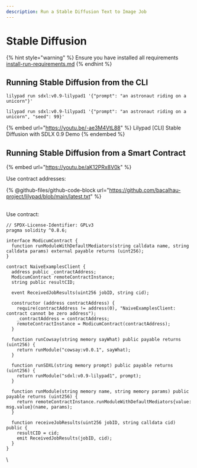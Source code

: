 ```yaml
---
description: Run a Stable Diffusion Text to Image Job
---
```


# Stable Diffusion

{% hint style="warning" %}
Ensure you have installed all requirements [install-run-requirements.md](../lilypad-v1-testnet/quick-start/install-run-requirements.md "mention")
{% endhint %}



## Running Stable Diffusion from the CLI

```
lilypad run sdxl:v0.9-lilypad1 '{"prompt": "an astronaut riding on a unicorn"}'
```

```
lilypad run sdxl:v0.9-lilypad1 '{"prompt": "an astronaut riding on a unicorn", "seed": 99}'
```


{% embed url="https://youtu.be/-ae3M4VtL88" %}
Lilypad \[CLI] Stable Diffusion with SDLX 0.9 Demo
{% endembed %}





## Running Stable Diffusion from a Smart Contract

{% embed url="https://youtu.be/aK12PRx8V0k" %}

Use contract addresses:

{% @github-files/github-code-block url="https://github.com/bacalhau-project/lilypad/blob/main/latest.txt" %}

\
Use contract:

```solidity
// SPDX-License-Identifier: GPLv3
pragma solidity ^0.8.6;

interface ModicumContract {
  function runModuleWithDefaultMediators(string calldata name, string calldata params) external payable returns (uint256);
}

contract NaiveExamplesClient {
  address public _contractAddress;
  ModicumContract remoteContractInstance;
  string public resultCID;

  event ReceivedJobResults(uint256 jobID, string cid);

  constructor (address contractAddress) {
    require(contractAddress != address(0), "NaiveExamplesClient: contract cannot be zero address");
    _contractAddress = contractAddress;
    remoteContractInstance = ModicumContract(contractAddress);
  }

  function runCowsay(string memory sayWhat) public payable returns (uint256) {
    return runModule("cowsay:v0.0.1", sayWhat);
  }

  function runSDXL(string memory prompt) public payable returns (uint256) {
    return runModule("sdxl:v0.9-lilypad1", prompt);
  }

  function runModule(string memory name, string memory params) public payable returns (uint256) {
    return remoteContractInstance.runModuleWithDefaultMediators{value: msg.value}(name, params);
  }

  function receiveJobResults(uint256 jobID, string calldata cid) public {
    resultCID = cid;
    emit ReceivedJobResults(jobID, cid);
  }
}
```



\
